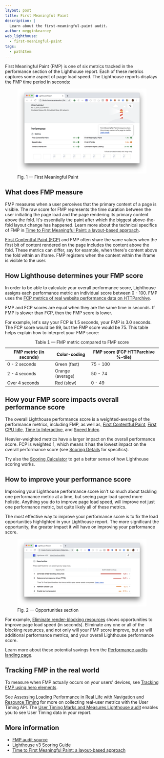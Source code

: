```yaml
---
layout: post
title: First Meaningful Paint
description: |
  Learn about the first-meaningful-paint audit.
author: megginkearney
web_lighthouse:
  - first-meaningful-paint
tags:
  - pathItem
---
```


First Meaningful Paint (FMP) is one of six metrics tracked in the performance section of the Lighthouse report.
Each of these metrics captures some aspect of page load speed. The Lighthouse reports displays the FMP time period in seconds:

<figure class="w-figure">
  <img class="w-screenshot w-screenshot--filled" src="first-meaningful-paint.png" alt="Lighthouse: First Meaningful Paint">
  <figcaption class="w-figcaption">
    Fig. 1 — First Meaningful Paint
  </figcaption>
</figure>

## What does FMP measure

FMP measures when a user perceives that the primary content of a page is visible.
The raw score for FMP represents the time duration between the user initiating the page load
and the page rendering its primary content above the fold.
It's essentially the paint after which the biggest above-the-fold layout change has happened.
Learn more about the technical specifics of FMP in
[Time to First Meaningful Paint: a layout-based approach](https://docs.google.com/document/d/1BR94tJdZLsin5poeet0XoTW60M0SjvOJQttKT-JK8HI/view).

[First Contentful Paint (FCP)](/performance-audits/first-contentful-paint)
and FMP often share the same values
when the first bit of content rendered on the page includes the content above the fold.
These metrics can differ, say for example, when there's content above the fold within an iframe.
FMP registers when the content within the iframe is visible to the user.

## How Lighthouse determines your FMP score

In order to be able to calculate your overall performance score,
Lighthouse assigns each performance metric an individual score between 0 - 100.
FMP uses the [FCP metrics of real website performance data on 
HTTParchive](https://httparchive.org/reports/loading-speed#fcp).

FMP and FCP scores are equal
when they are the same time in seconds.
If FMP is slower than FCP,
then the FMP score is lower.

For example, let's say your FCP is 1.5 seconds, your FMP is 3.0 seconds.
The FCP score would be 99, but the FMP score would be 75.
This table helps explain how to interpret your FMP score:

<div class="w-table-wrapper">
  <table>
    <thead>
      <tr>
        <th>FMP metric (in seconds)</th>
        <th>Color-coding</th>
        <th>FMP score (FCP HTTParchive %-tile)</th>
      </tr>
    </thead>
    <tbody>
      <tr>
        <td>0 - 2 seconds</td>
        <td>Green (fast)</td> 
        <td>75 - 100</td>
      </tr>
      <tr>
        <td>2 - 4 seconds</td>
        <td>Orange (average)</td> 
        <td>50 - 74</td>
      </tr>
      <tr>
        <td>Over 4 seconds</td>
        <td>Red (slow)</td> 
        <td>0 - 49</td>
      </tr>
    </tbody>
    <caption>Table 1 — FMP metric compared to FMP score</caption>
  </table>
</div>

## How your FMP score impacts overall performance score

The overall Lighthouse performance score is a weighted-average of the performance metrics, including FMP, as well as,
[First Contentful Paint](/performance-audits/first-contentful-paint), [First CPU Idle](/performance-audits/first-cpu-idle), [Time to Interactive](/performance-audits/time-to-interactive), and [Speed Index](/performance-audits/speed-index).

Heavier-weighted metrics have a larger impact on the overall performance score.
FCP is weighted 1, which means it has the lowest impact on the overall performance score
(see [Scoring Details](https://docs.google.com/spreadsheets/d/1Cxzhy5ecqJCucdf1M0iOzM8mIxNc7mmx107o5nj38Eo/edit#gid=0) for specifics).

Try also the [Scoring Calculator](https://docs.google.com/spreadsheets/d/1Cxzhy5ecqJCucdf1M0iOzM8mIxNc7mmx107o5nj38Eo/edit#gid=283330180) to get a better sense of how Lighthouse scoring works.

## How to improve your performance score

Improving your Lighthouse performance score
isn't so much about tackling one performance metric at a time,
but seeing page load speed more holistic.
Anything you do to improve page load speed, will improve not just one performance metric,
but quite likely all of these metrics.

The most effective way to improve your performance score
is to fix the load opportunities highlighted in your Lighthouse report.
The more significant the opportunity,
the greater impact it will have on improving your performance score.

<figure class="w-figure">
  <img class="w-screenshot w-screenshot--filled" src="opportunities.png" alt="Lighthouse: Opportunities section">
  <figcaption class="w-figcaption">
    Fig. 2 — Opportunities section
  </figcaption>
</figure>

For example,
[Eliminate render-blocking resources](/performance-audits/render-blocking-resources)
shows opportunities to improve page load speed (in seconds).
Eliminate any one or all of the blocking resources, and not only will your FMP score improve,
but so will additional performance metrics, and your overall Lighthouse performance score.

Learn more about these potential savings from the [Performance audits landing page](/performance-audits).

## Tracking FMP in the real world

To measure when FMP actually occurs on your users' devices,
see [Tracking FMP using hero elements](https://developers.google.com/web/fundamentals/performance/user-centric-performance-metrics#tracking_fmp_using_hero_elements).

See [Assessing Loading Performance in Real Life with Navigation and Resource Timing](https://developers.google.com/web/fundamentals/performance/navigation-and-resource-timing/)
for more on collecting real-user metrics with the User Timing API.
The [User Timing Marks and Measures Lighthouse audit](/performance/audits/user-timings)
enables you to see User Timing data in your report.

## More information

- [FMP audit source](https://github.com/GoogleChrome/lighthouse/blob/master/lighthouse-core/audits/metrics/first-meaningful-paint.js)
- [Lighthouse v3 Scoring Guide](https://developers.google.com/web/tools/lighthouse/v3/scoring)
- [Time to First Meaningful Paint: a layout-based approach](https://docs.google.com/document/d/1BR94tJdZLsin5poeet0XoTW60M0SjvOJQttKT-JK8HI/view)


